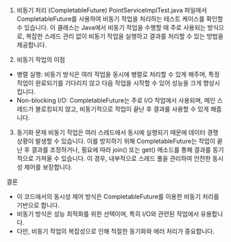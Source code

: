 1. 비동기 처리 (CompletableFuture)
PointServiceImplTest.java 파일에서 CompletableFuture를 사용하여 비동기 작업을 처리하는 테스트 케이스를 확인할 수 있습니다. 이 클래스는 Java에서 비동기 작업을 수행할 때 주로 사용되는 방식으로, 복잡한 스레드 관리 없이 비동기 작업을 실행하고 결과를 처리할 수 있는 방법을 제공합니다.

2. 비동기 작업의 이점
 - 병렬 실행: 비동기 방식은 여러 작업을 동시에 병렬로 처리할 수 있게 해주며, 특정 작업이 완료되기를 기다리지 않고 다음 작업을 시작할 수 있어 성능을 크게 향상시킵니다.
 - Non-blocking I/O: CompletableFuture는 주로 I/O 작업에서 사용되며, 메인 스레드가 블로킹되지 않고, 비동기적으로 작업이 끝난 후 결과를 사용할 수 있게 해줍니다.

3. 동기화 문제
비동기 작업은 여러 스레드에서 동시에 실행되기 때문에 데이터 경쟁 상황이 발생할 수 있습니다. 이를 방지하기 위해 CompletableFuture는 작업이 끝난 후 결과를 조정하거나, 필요에 따라 join() 또는 get() 메소드를 통해 결과를 동기적으로 가져올 수 있습니다. 이 경우, 내부적으로 스레드 풀을 관리하여 안전한 동시성 제어를 보장합니다.

결론
 - 이 코드에서의 동시성 제어 방식은 CompletableFuture를 이용한 비동기 처리를 기반으로 합니다.
 - 비동기 방식은 성능 최적화를 위한 선택이며, 특히 I/O와 관련된 작업에서 유용합니다.
 - 다만, 비동기 작업의 복잡성으로 인해 적절한 동기화와 에러 처리가 중요합니다.
